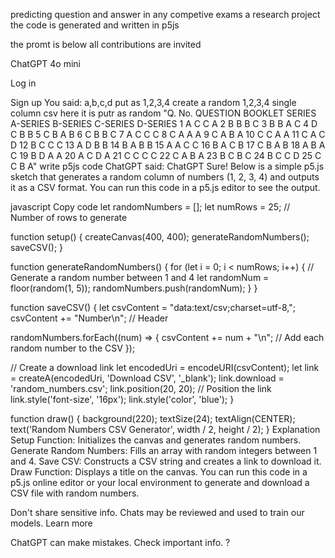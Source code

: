 predicting question and answer in any competive exams a research project the code is generated and written in p5js 

the promt is below all contributions are invited

ChatGPT 4o mini

Log in

Sign up
You said:
a,b,c,d put as 1,2,3,4 create a random 1,2,3,4 single column csv here it is putr as random "Q.
No.
QUESTION BOOKLET SERIES
A-SERIES B-SERIES C-SERIES D-SERIES
1 A C C A
2 B B B C
3 B B A C
4 D C B B
5 C B A B
6 C B B C
7 A C C C
8 C A A A
9 C A B A
10 C C A A
11 C A C D
12 B C C C
13 A D B B
14 B A B B
15 A A C C
16 B A C B
17 C B A B
18 A B A C
19 B D A A
20 A C D A
21 C C C C
22 C A B A
23 B C B C
24 B C C D
25 C C B A" write p5js code
ChatGPT said:
ChatGPT
Sure! Below is a simple p5.js sketch that generates a random column of numbers (1, 2, 3, 4) and outputs it as a CSV format. You can run this code in a p5.js editor to see the output.

javascript
Copy code
let randomNumbers = [];
let numRows = 25; // Number of rows to generate

function setup() {
  createCanvas(400, 400);
  generateRandomNumbers();
  saveCSV();
}

function generateRandomNumbers() {
  for (let i = 0; i < numRows; i++) {
    // Generate a random number between 1 and 4
    let randomNum = floor(random(1, 5)); 
    randomNumbers.push(randomNum);
  }
}

function saveCSV() {
  let csvContent = "data:text/csv;charset=utf-8,";
  csvContent += "Number\n"; // Header

  randomNumbers.forEach((num) => {
    csvContent += num + "\n"; // Add each random number to the CSV
  });

  // Create a download link
  let encodedUri = encodeURI(csvContent);
  let link = createA(encodedUri, 'Download CSV', '_blank');
  link.download = 'random_numbers.csv';
  link.position(20, 20); // Position the link
  link.style('font-size', '16px');
  link.style('color', 'blue');
}

function draw() {
  background(220);
  textSize(24);
  textAlign(CENTER);
  text('Random Numbers CSV Generator', width / 2, height / 2);
}
Explanation
Setup Function: Initializes the canvas and generates random numbers.
Generate Random Numbers: Fills an array with random integers between 1 and 4.
Save CSV: Constructs a CSV string and creates a link to download it.
Draw Function: Displays a title on the canvas.
You can run this code in a p5.js online editor or your local environment to generate and download a CSV file with random numbers.




Don't share sensitive info. Chats may be reviewed and used to train our models. Learn more


ChatGPT can make mistakes. Check important info.
?

